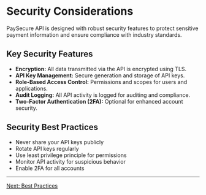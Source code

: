 # Security Considerations

PaySecure API is designed with robust security features to protect sensitive payment information and ensure compliance with industry standards.

## Key Security Features
- **Encryption:** All data transmitted via the API is encrypted using TLS.
- **API Key Management:** Secure generation and storage of API keys.
- **Role-Based Access Control:** Permissions and scopes for users and applications.
- **Audit Logging:** All API activity is logged for auditing and compliance.
- **Two-Factor Authentication (2FA):** Optional for enhanced account security.

## Security Best Practices
- Never share your API keys publicly
- Rotate API keys regularly
- Use least privilege principle for permissions
- Monitor API activity for suspicious behavior
- Enable 2FA for all accounts

---

[Next: Best Practices](./best-practices.md)
